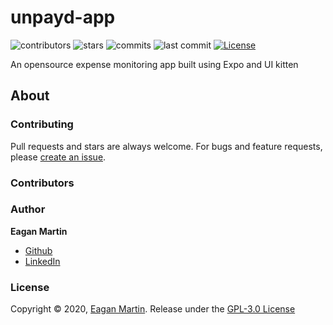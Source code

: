 # unpayd-app

![contributors](https://badgen.net/github/contributors/pupupulp/unpayd-app)
![stars](https://badgen.net/github/stars/pupupulp/unpayd-app)
![commits](https://badgen.net/github/commits/pupupulp/unpayd-app)
![last commit](https://badgen.net/github/last-commit/pupupulp/unpayd-app)
[![License](https://badgen.net/github/license/pupupulp/unpayd-app)](https://github.com/pupupulp/unpayd-app/blob/master/LICENSE)

An opensource expense monitoring app built using Expo and UI kitten

## About

### Contributing

Pull requests and stars are always welcome. For bugs and feature requests, please [create an issue](https://github.com/pupupulp/unpayd-app/issues/new).

### Contributors

### Author

**Eagan Martin**
- [Github](https://github.com/pupupulp)
- [LinkedIn]()

### License

Copyright © 2020, [Eagan Martin](https://github.com/pupupulp). Release under the [GPL-3.0 License](https://github.com/pupupulp/unpayd-app/blob/master/LICENSE)